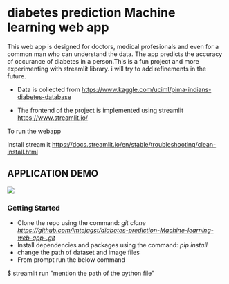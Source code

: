 # diabetes prediction Machine learning web app

This web app is designed for doctors, medical profesionals and even for a common man who can understand the data. The app predicts the accuracy of occurance of diabetes in a person.This is a fun project and more experimenting with streamlit library. i will try to add refinements in the future.

* Data is collected from https://www.kaggle.com/uciml/pima-indians-diabetes-database

* The frontend of the project is implemented using streamlit https://www.streamlit.io/

To run the webapp

Install streamlit https://docs.streamlit.io/en/stable/troubleshooting/clean-install.html

## APPLICATION DEMO
![](https://github.com/imtejagst/diabetes-prediction-Machine-learning-web-app-/blob/master/webapp%20%C2%B7%20Streamlit.gif)

### Getting Started
* Clone the repo using the command: *git clone https://github.com/imtejagst/diabetes-prediction-Machine-learning-web-app-.git*
* Install dependencies and packages using the command: *pip install*
* change the path of dataset and image files
* From prompt run the below command

$ streamlit run "mention the path of the python file"



